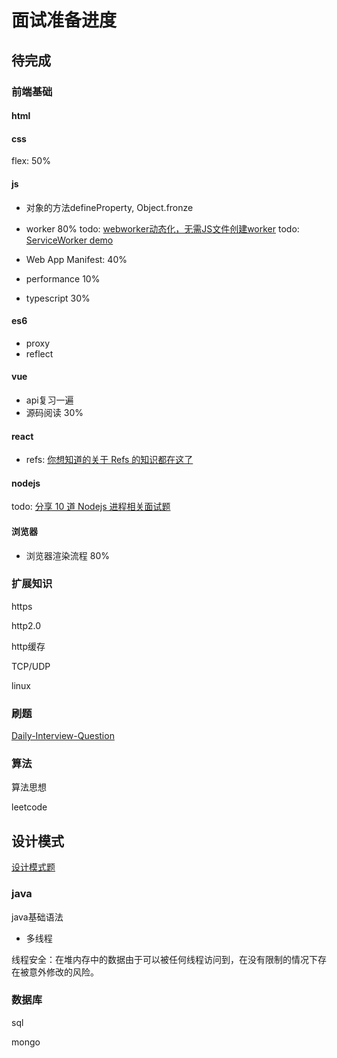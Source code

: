 # 面试准备进度

## 待完成

### 前端基础

#### html

#### css

flex: 50%

#### js

- 对象的方法defineProperty, Object.fronze

- worker 80%
  todo: [webworker动态化，无需JS文件创建worker](https://zhuanlan.zhihu.com/p/83001302)
  todo: [ServiceWorker demo](https://developer.mozilla.org/zh-CN/docs/Web/API/Service_Worker_API)

- Web App Manifest: 40%

- performance 10%

- typescript 30%

#### es6

- proxy
- reflect

#### vue

- api复习一遍
- 源码阅读 30%

#### react

- refs: [你想知道的关于 Refs 的知识都在这了](https://juejin.im/post/5db6506d6fb9a0207326a928)

#### nodejs

todo: [分享 10 道 Nodejs 进程相关面试题](https://juejin.im/post/5d082214f265da1bb564f97b)

#### 浏览器

- 浏览器渲染流程 80%

### 扩展知识

https

http2.0

http缓存

TCP/UDP

linux

### 刷题

[Daily-Interview-Question](https://github.com/Advanced-Frontend/Daily-Interview-Question)

### 算法

算法思想

leetcode

## 设计模式

[设计模式题](https://mp.weixin.qq.com/s/Q1AZB-Y1aFT0uUorcJhBBA)

### java

java基础语法

- 多线程

线程安全：在堆内存中的数据由于可以被任何线程访问到，在没有限制的情况下存在被意外修改的风险。

### 数据库

sql

mongo
